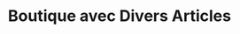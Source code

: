 ---
title: "Boutique avec Divers Articles"
url: /macenta/boutique-avec-divers-articles-7/
shop: Lebensmittel
---